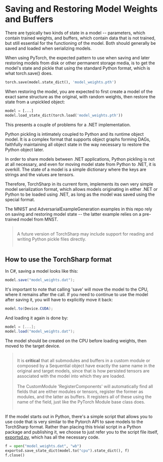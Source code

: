 # Saving and Restoring Model Weights and Buffers

There are typically two kinds of state in a model -- parameters, which contain trained weights, and buffers, which contain data that is not trained, but still essential for the functioning of the model. Both should generally be saved and loaded when serializing models.

When using PyTorch, the expected pattern to use when saving and later restoring models from disk or other permanent storage media, is to get the model's state and pickle that using the standard Python format, which is what torch.save() does.

```Python
torch.save(model.state_dict(), 'model_weights.pth')
```

When restoring the model, you are expected to first create a model of the exact same structure as the original, with random weights, then restore the state from a unpickled object:

```Python
model = [...]
model.load_state_dict(torch.load('model_weights.pth'))
```

This presents a couple of problems for a .NET implementation. 

Python pickling is intimately coupled to Python and its runtime object model. It is a complex format that supports object graphs forming DAGs, faithfully maintaining all object state in the way necessary to restore the Python object later.

In order to share models between .NET applications, Python pickling is not at all necessary, and even for moving model state from Python to .NET, it is overkill. The state of a model is a simple dictionary where the keys are strings and the values are tensors.

Therefore, TorchSharp in its current form, implements its own very simple model serialization format, which allows models originating in either .NET or Python to be loaded using .NET, as long as the model was saved using the special format.

The MNIST and AdversarialExampleGeneration examples in this repo rely on saving and restoring model state -- the latter example relies on a pre-trained model from MNST.

><br/>A future version of TorchSharp may include support for reading and writing Python pickle files directly.<br/><br/>

## How to use the TorchSharp format

In C#, saving a model looks like this:

```C#
model.save("model_weights.dat");
```

It's important to note that calling 'save' will move the model to the CPU, where it remains after the call. If you need to continue to use the model after saving it, you will have to explicitly move it back:

```C#
model.to(Device.CUDA);
```

And loading it again is done by:

```C#
model = [...];
model.load("model_weights.dat");
```

The model should be created on the CPU before loading weights, then moved to the target device.

><br/>It is __critical__ that all submodules and buffers in a custom module or composed by a Sequential object have exactly the same name in the original and target models, since that is how persisted tensors are associated with the model into which they are loaded.<br/><br/>The CustomModule 'RegisterComponents' will automatically find all fields that are either modules or tensors, register the former as modules, and the latter as buffers. It registers all of these using the name of the field, just like the PyTorch Module base class does.<br/><br/>

If the model starts out in Python, there's a simple script that allows you to use code that is very similar to the Pytorch API to save models to the TorchSharp format. Rather than placing this trivial script in a Python package and publishing it, we choose to just refer you to the script file itself, [exportsd.py](../../src/Python/exportsd.py), which has all the necessary code.

```Python
f = open("model_weights.dat", "wb")
exportsd.save_state_dict(model.to("cpu").state_dict(), f)
f.close()
```
